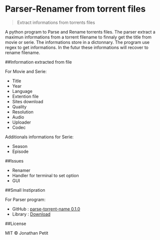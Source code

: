 # Parser-Renamer from torrent files
> Extract informations from torrents files

A python program to Parse and Rename torrents files. The parser extract a maximun informations from a torrent filename to finnaly get the title from movie or serie. The informations store in a dictonnary. The program use regex to get informations. In the futur these informations will recover to rename filename.

##Information extracted from file

For Movie and Serie:
* Title
* Year
* Language
* Extention file
* Sites download
* Quality
* Resolution
* Audio
* Uploader
* Codec

Additionals informations for Serie:
* Season
* Episode

##Issues

* Renamer
* Handler for terminal to set option
* GUI

##Small Instipration

For Parser program:
* GitHub : [parse-torrent-name 0.1.0](https://github.com/divijbindlish/parse-torrent-name)
* Library : [Download](https://pypi.python.org/pypi/parse-torrent-name/)

##License

MIT © Jonathan Petit
